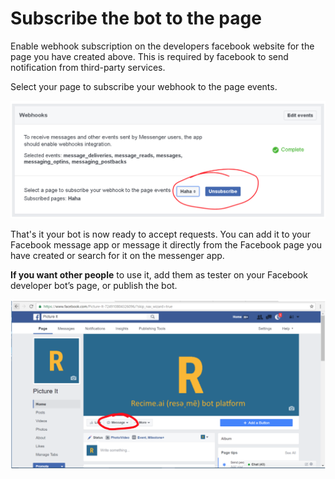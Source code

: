 # Subscribe the bot to the page

Enable webhook subscription on the developers facebook website for the page you have created above. This is required by facebook to send notification from third-party services.

Select your page to subscribe your webhook to the page events.

![](/assets/webhook.png)

That's it your bot is now ready to accept requests. You can add it to your Facebook message app or message it directly from the Facebook page you have created or search for it on the messenger app.

**If you want other people** to use it, add them as tester on your Facebook developer bot’s page, or publish the bot.

![](/assets/botpage.png)






